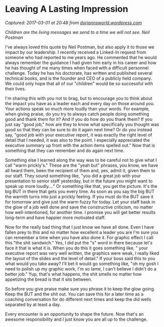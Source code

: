# Leaving A Lasting Impression

_Captured: 2017-03-01 at 20:48 from [doriannsworld.wordpress.com](https://doriannsworld.wordpress.com/2012/03/22/leaving-a-lasting-impression/)_

_Children are the living messages we send to a time we will not see. Neil Postman_

I've always loved this quote by Neil Postman, but also apply it to those we impact by our leadership. I recently received a Linked-In request from someone who had reported to me years ago. He commented that he would always remember the guidance I had given him early in his career and how he has thought of me many times when faced with a difficult personnel challenge. Today he has his doctorate, has written and published several technical books, and is the founder and CEO of a publicly held company. We could only hope that all of our "children" would be so successful with their lives.

I'm sharing this with you not to brag, but to encourage you to think about the impact you have as a leader each and every day on those around you. Your actions speak so much more loudly than your words. For example, when giving praise, do you try to always catch people doing something good and thank them for it? And if you do how do you thank them? If you just say "good job," how are they to know what specifically you thought was good so that they can be sure to do it again next time? Or do you instead say, "good job with your executive report, it was exactly the right level of detail that I needed, it was also to the point. I especially appreciated the executive summary up front with the action items spelled out." Now that is something that they can remember and do again next time.

Something else I learned along the way was to be careful not to give what I call "warm prickly's." These are the "yeah but" phrases, you know, we have all heard them, been the recipient of them and, yes, admit it, given them to our staff. They sound something like, "you did a great job with your presentation to senior staff yesterday, but in the future you might want to speak up more loudly…." Or something like that, you get the picture. It's the big BUT in there that gets you every time. As soon as you say the big BUT the warmth turns into just a prickly feeling. If you must do the BUT save it for tomorrow and give just the warm fuzzy for today. Let your staff bask in the glow of a job well done and save the constructive criticism, no matter how well-intentioned, for another time. I promise you will get better results long-term and have happier more motivated staff.

Now for the really bad thing that I just know we have all done. Even I have fallen prey to this and no matter how excellent a leader you are I'm sure you can remember a time when you have also done it. For graphic effect I call this "the shit sandwich." Yes, I did put the "s" word in there because let's face it that is what it is. When you do this it goes something like, " your executive report was very well written, the graphics were weak, I really liked the layout of the slides and the level of detail." If your boss said this to you what would you take away? I'll bet it would go something like, "oh my gosh I need to polish up my graphic work, I'm so lame, I can't believe I didn't do a better job." Yup, that's what happens, the shit smells no matter how appetizing the bread is that it sits between.

So before you give praise make sure you phrase it to keep the glow going. Keep the BUT and the shit out. You can save this for a later time as a coaching conversation for do different next times and keep the did wells separated by at least a day.

Every encounter is an opportunity to shape the future. Now that's an awesome responsibility and I just know you are all up to the challenge.
